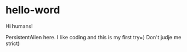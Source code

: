 # hello-word
Hi humans! 

PersistentAlien here. I like coding and this is my first try=)
Don't judje me strict)
